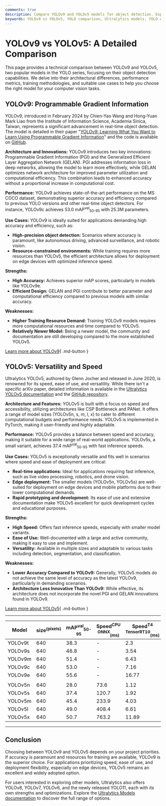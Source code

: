 ```yaml
---
comments: true
description: Compare YOLOv9 and YOLOv5 models for object detection. Explore their architecture, performance, use cases, and key differences to choose the best fit.
keywords: YOLOv9 vs YOLOv5, YOLO comparison, Ultralytics models, YOLO object detection, YOLO performance, real-time detection, model differences, computer vision
---
```


# YOLOv9 vs YOLOv5: A Detailed Comparison

<script async src="https://cdn.jsdelivr.net/npm/chart.js"></script>
<script defer src="../../javascript/benchmark.js"></script>

<canvas id="modelComparisonChart" width="1024" height="400" active-models='["YOLOv9", "YOLOv5"]'></canvas>

This page provides a technical comparison between YOLOv9 and YOLOv5, two popular models in the YOLO series, focusing on their object detection capabilities. We delve into their architectural differences, performance metrics, training methodologies, and suitable use cases to help you choose the right model for your computer vision tasks.

## YOLOv9: Programmable Gradient Information

YOLOv9, introduced in February 2024 by Chien-Yao Wang and Hong-Yuan Mark Liao from the Institute of Information Science, Academia Sinica, Taiwan, represents a significant advancement in real-time object detection. The model is detailed in their paper "[YOLOv9: Learning What You Want to Learn Using Programmable Gradient Information](https://arxiv.org/abs/2402.13616)" and the code is available on [GitHub](https://github.com/WongKinYiu/yolov9).

**Architecture and Innovations:** YOLOv9 introduces two key innovations: Programmable Gradient Information (PGI) and the Generalized Efficient Layer Aggregation Network (GELAN). PGI addresses information loss in deep networks, allowing the model to learn more effectively, while GELAN optimizes network architecture for improved parameter utilization and computational efficiency. This combination leads to enhanced accuracy without a proportional increase in computational cost.

**Performance:** YOLOv9 achieves state-of-the-art performance on the MS COCO dataset, demonstrating superior accuracy and efficiency compared to previous YOLO versions and other real-time object detectors. For instance, YOLOv9c achieves 53.0 mAP<sup>val</sup><sub>50-95</sub> with 25.3M parameters.

**Use Cases:** YOLOv9 is ideally suited for applications demanding high accuracy and efficiency, such as:

- **High-precision object detection:** Scenarios where accuracy is paramount, like autonomous driving, advanced surveillance, and robotic vision.
- **Resource-constrained environments:** While training requires more resources than YOLOv5, the efficient architecture allows for deployment on edge devices with optimized inference speed.

**Strengths:**

- **High Accuracy:** Achieves superior mAP scores, particularly in models like YOLOv9e.
- **Efficient Design:** GELAN and PGI contribute to better parameter and computational efficiency compared to previous models with similar accuracy.

**Weaknesses:**

- **Higher Training Resource Demand:** Training YOLOv9 models requires more computational resources and time compared to YOLOv5.
- **Relatively Newer Model:** Being a newer model, the community and documentation are still developing compared to the more established YOLOv5.

[Learn more about YOLOv9](https://docs.ultralytics.com/models/yolov9/){ .md-button }

## YOLOv5: Versatility and Speed

Ultralytics YOLOv5, authored by Glenn Jocher and released in June 2020, is renowned for its speed, ease of use, and versatility. While there isn't a specific arXiv paper, detailed information is available in the [Ultralytics YOLOv5 documentation](https://docs.ultralytics.com/models/yolov5/) and the [GitHub repository](https://github.com/ultralytics/yolov5).

**Architecture and Features:** YOLOv5 is built with a focus on speed and accessibility, utilizing architectures like CSP Bottleneck and PANet. It offers a range of model sizes (YOLOv5n, s, m, l, x) to cater to different computational budgets and performance needs. YOLOv5 is implemented in PyTorch, making it user-friendly and highly adaptable.

**Performance:** YOLOv5 provides a balance between speed and accuracy, making it suitable for a wide range of real-world applications. YOLOv5s, a small variant, achieves 37.4 mAP<sup>val</sup><sub>50-95</sub> with fast inference speeds.

**Use Cases:** YOLOv5 is exceptionally versatile and fits well in scenarios where speed and ease of deployment are critical:

- **Real-time applications:** Ideal for applications requiring fast inference, such as live video processing, robotics, and drone vision.
- **Edge deployment:** The smaller models (YOLOv5n, YOLOv5s) are well-suited for deployment on edge devices and mobile platforms due to their lower computational demands.
- **Rapid prototyping and development:** Its ease of use and extensive documentation make YOLOv5 excellent for quick development cycles and educational purposes.

**Strengths:**

- **High Speed:** Offers fast inference speeds, especially with smaller model variants.
- **Ease of Use:** Well-documented with a large and active community, making it easy to use and implement.
- **Versatility:** Available in multiple sizes and adaptable to various tasks including detection, segmentation, and classification.

**Weaknesses:**

- **Lower Accuracy Compared to YOLOv9:** Generally, YOLOv5 models do not achieve the same level of accuracy as the latest YOLOv9, particularly in demanding scenarios.
- **Architecture Less Innovative Than YOLOv9:** While effective, its architecture does not incorporate the novel PGI and GELAN innovations found in YOLOv9.

[Learn more about YOLOv5](https://docs.ultralytics.com/models/yolov5/){ .md-button }

---

| Model   | size<sup>(pixels) | mAP<sup>val</sup><sub>50-95</sub> | Speed<sup>CPU ONNX</sup><sub>(ms) | Speed<sup>T4 TensorRT10</sup><sub>(ms) | params<sup>(M) | FLOPs<sup>(B) |
| ------- | ----------------- | --------------------------------- | --------------------------------- | -------------------------------------- | -------------- | ------------- |
| YOLOv9t | 640               | 38.3                              | -                                 | 2.3                                    | 2.0            | 7.7           |
| YOLOv9s | 640               | 46.8                              | -                                 | 3.54                                   | 7.1            | 26.4          |
| YOLOv9m | 640               | 51.4                              | -                                 | 6.43                                   | 20.0           | 76.3          |
| YOLOv9c | 640               | 53.0                              | -                                 | 7.16                                   | 25.3           | 102.1         |
| YOLOv9e | 640               | 55.6                              | -                                 | 16.77                                  | 57.3           | 189.0         |
|         |                   |                                   |                                   |                                        |                |               |
| YOLOv5n | 640               | 28.0                              | 73.6                              | 1.12                                   | 2.6            | 7.7           |
| YOLOv5s | 640               | 37.4                              | 120.7                             | 1.92                                   | 9.1            | 24.0          |
| YOLOv5m | 640               | 45.4                              | 233.9                             | 4.03                                   | 25.1           | 64.2          |
| YOLOv5l | 640               | 49.0                              | 408.4                             | 6.61                                   | 53.2           | 135.0         |
| YOLOv5x | 640               | 50.7                              | 763.2                             | 11.89                                  | 97.2           | 246.4         |

---

## Conclusion

Choosing between YOLOv9 and YOLOv5 depends on your project priorities. If accuracy is paramount and resources for training are available, YOLOv9 is the superior choice. For applications prioritizing speed, ease of use, and deployment flexibility, especially on edge devices, YOLOv5 remains an excellent and widely adopted option.

For users interested in exploring other models, Ultralytics also offers YOLOv8, YOLOv7, YOLOv6, and the newly released YOLO11, each with its own strengths and optimizations. Explore the [Ultralytics Models documentation](https://docs.ultralytics.com/models/) to discover the full range of options.
